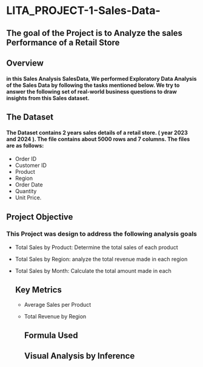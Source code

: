 # LITA_PROJECT-1-Sales-Data-
## The goal of the Project is to Analyze the sales Performance of a Retail Store


## Overview
#### in this Sales Analysis SalesData, We performed Exploratory Data Analysis of the Sales Data by following the tasks mentioned below.  We try to answer the following set of real-world business questions to draw insights from this Sales dataset. 

## The Dataset 
#### The Dataset contains 2 years sales details of a retail store. ( year 2023 and 2024 ). The file contains about 5000 rows and 7 columns. The files are as follows: 
*  Order ID 
*  Customer ID
*  Product
*  Region
*  Order Date
*  Quantity
*  Unit Price.

## Project Objective
### This Project was design to address the following analysis goals
* Total Sales by Product: Determine the total sales of each product
* Total Sales by Region: analyze the total revenue made in each region
* Total Sales by Month: Calculate the total amount made in each

  ## Key Metrics
  * Average Sales per Product
  * Total Revenue by Region
 
    ## Formula Used



    ## Visual Analysis by Inference
    
